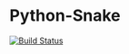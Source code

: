 # Python-Snake
[![Build Status](https://travis-ci.org/igorkru1337/Python-Snake.svg?branch=master)](https://travis-ci.org/igorkru1337/Python-Snake)
